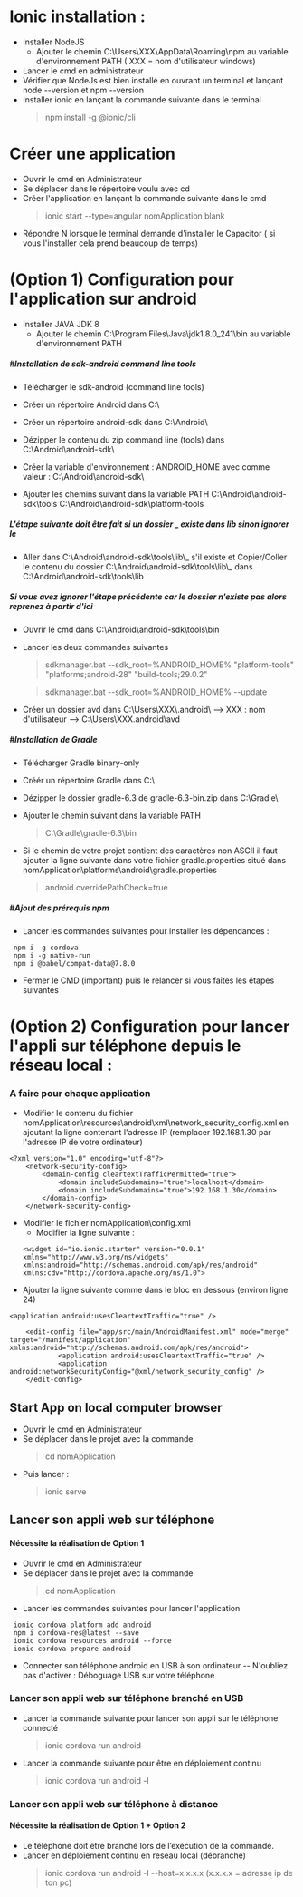 # Ionic installation :

- Installer NodeJS
	- Ajouter le chemin C:\Users\XXX\AppData\Roaming\npm au variable d'environnement PATH ( XXX = nom d'utilisateur windows)
- Lancer le cmd en administrateur
- Vérifier que NodeJs est bien installé en ouvrant un terminal et lançant node --version et npm --version
- Installer ionic en lançant la commande suivante dans le terminal 
	>npm install -g @ionic/cli

# Créer une application

- Ouvrir le cmd en Administrateur
- Se déplacer dans le répertoire voulu avec cd
- Créer l'application en lançant la commande suivante dans le cmd
	> ionic start --type=angular nomApplication blank
- Répondre N lorsque le terminal demande d'installer le Capacitor ( si vous l'installer cela prend beaucoup de temps)

# (Option 1) Configuration pour l'application sur android

- Installer JAVA JDK 8
	- Ajouter le chemin C:\Program Files\Java\jdk1.8.0_241\bin au variable d'environnement PATH

##### #Installation de sdk-android command line tools
- Télécharger le sdk-android (command line tools)
- Créer un répertoire Android dans C:\
- Créer un répertoire android-sdk dans C:\Android\
- Dézipper le contenu du zip command line (tools) dans C:\Android\android-sdk\

- Créer la variable d'environnement : ANDROID_HOME avec comme valeur : C:\Android\android-sdk\
- Ajouter les chemins suivant dans la variable PATH
					C:\Android\android-sdk\tools 
					C:\Android\android-sdk\platform-tools

##### L'étape suivante doit être fait si un dossier _ existe dans lib sinon ignorer le
- Aller dans C:\Android\android-sdk\tools\lib\\_ s'il existe et Copier/Coller le contenu du dossier C:\Android\android-sdk\tools\lib\\_ dans C:\Android\android-sdk\tools\lib

##### Si vous avez ignorer l'étape précédente car le dossier n'existe pas alors reprenez à partir d'ici
- Ouvrir le cmd dans C:\Android\android-sdk\tools\bin
- Lancer les deux commandes suivantes 
	> sdkmanager.bat --sdk_root=%ANDROID_HOME% "platform-tools" "platforms;android-28" "build-tools;29.0.2"
		
	> sdkmanager.bat --sdk_root=%ANDROID_HOME% --update
- Créer un dossier avd dans C:\Users\XXX\\.android\  --> XXX : nom d'utilisateur
--> C:\Users\XXX\.android\avd
			
##### #Installation de Gradle		
- Télécharger Gradle binary-only
- Créér un répertoire Gradle dans C:\
- Dézipper le dossier gradle-6.3 de gradle-6.3-bin.zip dans C:\Gradle\

- Ajouter le chemin suivant dans la variable PATH
	> C:\Gradle\gradle-6.3\bin 
- Si le chemin de votre projet contient des caractères non ASCII il faut ajouter la ligne suivante dans votre fichier gradle.properties situé dans nomApplication\platforms\android\gradle.properties
	> android.overridePathCheck=true

##### #Ajout des prérequis npm
- Lancer les commandes suivantes pour installer les dépendances :
```
 npm i -g cordova
 npm i -g native-run
 npm i @babel/compat-data@7.8.0
```
- Fermer le CMD (important) puis le relancer si vous faîtes les étapes suivantes
# (Option 2) Configuration pour lancer l'appli sur téléphone depuis le réseau local :
### A faire pour chaque application
- Modifier le contenu du fichier nomApplication\resources\android\xml\network_security_config.xml en ajoutant la ligne contenant l'adresse IP (remplacer 192.168.1.30 par l'adresse IP de votre ordinateur)
```
<?xml version="1.0" encoding="utf-8"?>
	<network-security-config>
		<domain-config cleartextTrafficPermitted="true">
			<domain includeSubdomains="true">localhost</domain>
			<domain includeSubdomains="true">192.168.1.30</domain>
		</domain-config>
	</network-security-config>
```
- Modifier le fichier nomApplication\config.xml  
	- Modifier la ligne suivante : 
	```
	<widget id="io.ionic.starter" version="0.0.1" xmlns="http://www.w3.org/ns/widgets" xmlns:android="http://schemas.android.com/apk/res/android" xmlns:cdv="http://cordova.apache.org/ns/1.0">
	```
- Ajouter la ligne suivante comme dans le bloc en dessous (environ ligne 24)
```
<application android:usesCleartextTraffic="true" />
```
```
	<edit-config file="app/src/main/AndroidManifest.xml" mode="merge" target="/manifest/application" xmlns:android="http://schemas.android.com/apk/res/android">
            <application android:usesCleartextTraffic="true" />
            <application android:networkSecurityConfig="@xml/network_security_config" />
    </edit-config>
```



## Start App on local computer browser
- Ouvrir le cmd en Administrateur
- Se déplacer dans le projet avec la commande
	> cd nomApplication
- Puis lancer :
	> ionic serve

## Lancer son appli web sur téléphone
#### Nécessite la réalisation de Option 1
- Ouvrir le cmd en Administrateur
- Se déplacer dans le projet avec la commande
	> cd nomApplication
- Lancer les commandes suivantes pour lancer l'application
```	
 ionic cordova platform add android
 npm i cordova-res@latest --save
 ionic cordova resources android --force
 ionic cordova prepare android
```
- Connecter son téléphone android en USB à son ordinateur 
-- N'oubliez pas d'activer : Déboguage USB sur votre téléphone
### Lancer son appli web sur téléphone branché en USB
- Lancer la commande suivante pour lancer son appli sur le téléphone connecté 
	> ionic cordova run android
- Lancer la commande suivante pour être en déploiement continu
	> ionic cordova run android -l
	
### Lancer son appli web sur téléphone à distance
#### Nécessite la réalisation de Option 1 + Option 2
- Le téléphone doit être branché lors de l’exécution de la commande.
- Lancer en déploiement continu en reseau local (débranché)
	> ionic cordova run android -l --host=x.x.x.x (x.x.x.x = adresse ip de ton pc)
